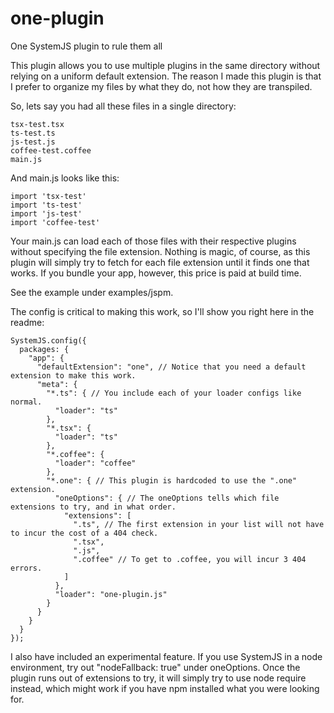 # one-plugin
One SystemJS plugin to rule them all

This plugin allows you to use multiple plugins in the same directory without relying on a uniform default extension.
The reason I made this plugin is that I prefer to organize my files by what they do, not how they are transpiled.

So, lets say you had all these files in a single directory:
```
tsx-test.tsx 
ts-test.ts
js-test.js
coffee-test.coffee
main.js
```

And main.js looks like this:
```
import 'tsx-test'
import 'ts-test'
import 'js-test'
import 'coffee-test'
```

Your main.js can load each of those files with their respective plugins without specifying the file extension.
Nothing is magic, of course, as this plugin will simply try to fetch for each file extension until it finds one that works.
If you bundle your app, however, this price is paid at build time.

See the example under examples/jspm.

The config is critical to making this work, so I'll show you right here in the readme:
```
SystemJS.config({
  packages: {
    "app": {
      "defaultExtension": "one", // Notice that you need a default extension to make this work.
      "meta": {
        "*.ts": { // You include each of your loader configs like normal.
          "loader": "ts"
        },
        "*.tsx": {
          "loader": "ts"
        },
        "*.coffee": {
          "loader": "coffee"
        },
        "*.one": { // This plugin is hardcoded to use the ".one" extension.
          "oneOptions": { // The oneOptions tells which file extensions to try, and in what order.
            "extensions": [
              ".ts", // The first extension in your list will not have to incur the cost of a 404 check.
              ".tsx",
              ".js",
              ".coffee" // To get to .coffee, you will incur 3 404 errors.
            ]
          },
          "loader": "one-plugin.js"
        }
      }
    }
  }
});
```

I also have included an experimental feature.  If you use SystemJS in a node environment, try out "nodeFallback: true" under oneOptions.  Once the plugin runs out of extensions to try, it will simply try to use node require instead, which might work if you have npm installed what you were looking for.

